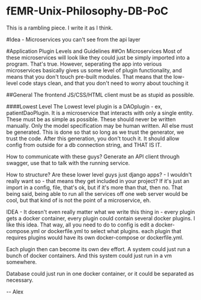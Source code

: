 # fEMR-Unix-Philosophy-DB-PoC
This is a rambling piece. I write it as I think.

#Idea - Microservices you can't see from the api layer

#Application Plugin Levels and Guidelines
##On Microservices
Most of these microservices will look like they could just be simply imported into
a program. That's true. However, seperating the app into verious microservices basically
gives us some level of plugin functionality, and means that you don't touch pre-built modules.
That means that the low-level code stays clean, and that you don't need to worry about touching it

##General
The frontend JS/CSS/HTML client must be as stupid as possible.

####Lowest Level
The Lowest level plugin is a DAOplugin - ex, patientDaoPlugin. It is a microservice that interacts
with only a single entity. These must be as simple as possible.
These should never be written manually. Only the model specification may be human written.
All else must be generated. This is done so that so long as we trust the generator, we 
trust the code. After this generation, you don't touch it. It should allow config from outside
for a db connection string, and THAT IS IT. 

How to communicate with these guys? Generate an API client through swagger, use that to 
talk with the running service.

How to structure? Are these lower level guys just django apps? - I wouldn't really want so - 
that means they get included in your project? If it's just an import in a config, file, that's ok,
but if it's more than that, then no. That being said, being able to run all the services off 
one web server would be cool, but that kind of is not the point of a microservice, eh.

IDEA - It doesn't even really matter what we write this thing in - every plugin gets a docker
container, every plugin could contain several docker plugins. I like this idea. That way,
all you need to do to config is edit a docker-compose.yml or dockerfile.yml to select what plugins.
each plugin that requires plugins would have its own docker-compose or dockerfile.yml.

Each plugin then can become its own dev effort. A system could just run a bunch of docker
containers. And this system could just run in a vm somewhere.

Database could just run in one docker container, or it could be separated as necessary.

-- Alex